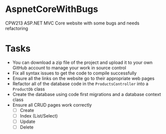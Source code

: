 # AspnetCoreWithBugs
CPW213 ASP.NET MVC Core website with some bugs and needs refactoring

# Tasks
- You can download a zip file of the project and upload it to your own GitHub account to manage your work in source control
- Fix all syntax issues to get the code to compile successfully
- Ensure all the links on the website go to their appropriate web pages
- Refactor all of the database code in the ```ProductsController``` into a ```ProductDb``` class
- Create the database using code first migrations and a database context class
- Ensure all CRUD pages work correctly
    - [ ] Create
    - [ ] Index (List/Select)
    - [ ] Update
    - [ ] Delete

